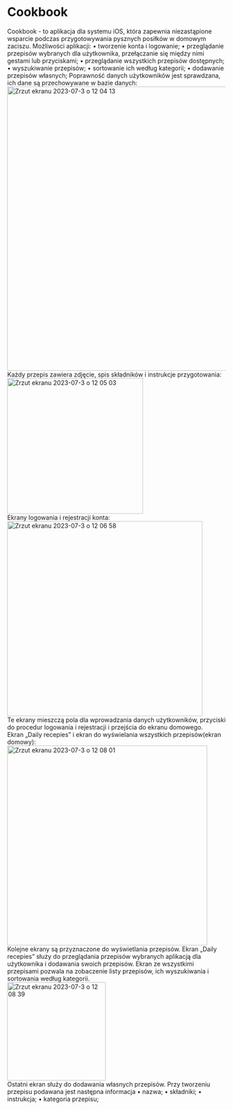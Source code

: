 # Cookbook

Cookbook - to aplikacja dla systemu iOS, która zapewnia niezastąpione wsparcie podczas przygotowywania pysznych posiłków w domowym zaciszu.
Możliwości aplikacji:
• tworzenie konta i logowanie;
• przeglądanie przepisów wybranych dla użytkownika, przełączanie się między nimi
gestami lub przyciskami;
• przeglądanie wszystkich przepisów dostępnych;
• wyszukiwanie przepisów;
• sortowanie ich według kategorii;
• dodawanie przepisów własnych;
Poprawność danych użytkowników jest sprawdzana, ich dane są przechowywane w bazie danych:
<br>
<img width="656" alt="Zrzut ekranu 2023-07-3 o 12 04 13" src="https://github.com/Walicce/Cookbook/assets/60614660/5ec1d916-bddd-40cf-9139-dfdedbcaba54">
<br>
Każdy przepis zawiera zdjęcie, spis składników i instrukcje przygotowania:
<br>
<img width="313" alt="Zrzut ekranu 2023-07-3 o 12 05 03" src="https://github.com/Walicce/Cookbook/assets/60614660/de8317bd-ec8d-490f-983d-a6cf2d7998bd">
<br>
Ekrany logowania i rejestracji konta:
<br>
<img width="450" alt="Zrzut ekranu 2023-07-3 o 12 06 58" src="https://github.com/Walicce/Cookbook/assets/60614660/0b0fa440-8427-4767-814a-387960a50e6c">
<br>
Te ekrany mieszczą pola dla wprowadzania danych użytkowników, przyciski do procedur logowania i rejestracji i przejścia do ekranu domowego.
<br>
Ekran „Daily recepies” i ekran do wyświelania wszystkich przepisów(ekran domowy):
<br>
<img width="461" alt="Zrzut ekranu 2023-07-3 o 12 08 01" src="https://github.com/Walicce/Cookbook/assets/60614660/c5068bf0-3796-461b-a8a4-6d31ff45949b">
<br>
Kolejne ekrany są przyznaczone do wyświetlania przepisów. Ekran „Daily recepies” służy do przeglądania przepisów wybranych aplikacją dla użytkownika i dodawania swoich przepisów. Ekran ze wszystkimi przepisami pozwala na zobaczenie listy przepisów, ich wyszukiwania i sortowania według kategorii.
<br>
<img width="227" alt="Zrzut ekranu 2023-07-3 o 12 08 39" src="https://github.com/Walicce/Cookbook/assets/60614660/a5bae23b-fce8-463f-9403-9616982104a9">
<br>
Ostatni ekran służy do dodawania własnych przepisów. Przy tworzeniu przepisu podawana jest następna informacja
• nazwa;
• składniki;
• instrukcja;
• kategoria przepisu;




